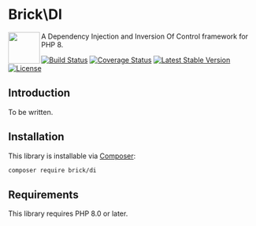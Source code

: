 Brick\DI
========

<img src="https://raw.githubusercontent.com/brick/brick/master/logo.png" alt="" align="left" height="64">

A Dependency Injection and Inversion Of Control framework for PHP 8.

[![Build Status](https://github.com/brick/di/workflows/CI/badge.svg)](https://github.com/brick/di/actions)
[![Coverage Status](https://coveralls.io/repos/github/brick/di/badge.svg?branch=master)](https://coveralls.io/github/brick/di?branch=master)
[![Latest Stable Version](https://poser.pugx.org/brick/di/v/stable)](https://packagist.org/packages/brick/di)
[![License](https://img.shields.io/badge/license-MIT-blue.svg)](http://opensource.org/licenses/MIT)

Introduction
------------

To be written.

Installation
------------

This library is installable via [Composer](https://getcomposer.org/):

```bash
composer require brick/di
```

Requirements
------------

This library requires PHP 8.0 or later.
